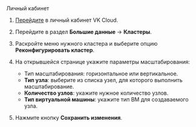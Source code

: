 <tabs>
<tablist>
<tab>Личный кабинет</tab>
</tablist>
<tabpanel>

1. [Перейдите](https://msk.cloud.vk.com/app/) в личный кабинет VK Cloud.
1. Перейдите в раздел **Большие данные** → **Кластеры**.
1. Раскройте меню нужного кластера и выберите опцию **Реконфигурировать кластер**.
1. На открывшейся странице укажите параметры масштабирования:

   - Тип масштабирования: горизонтальное или вертикальное.
   - **Тип узла**: выберите из списка узел, для которого выполнить масштабирование.
   - **Количество узлов**: укажите нужное количество узлов.
   - **Тип виртуальной машины**: укажите тип ВМ для создаваемого узла.

1. Нажмите кнопку **Сохранить изменения**.

</tabpanel>
</tabs>

